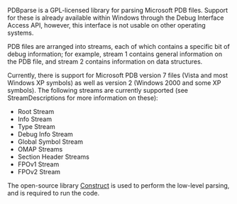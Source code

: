 PDBparse is a GPL-licensed library for parsing Microsoft PDB files. Support for these is already available within Windows through the Debug Interface Access API, however, this interface is not usable on other operating systems.

PDB files are arranged into streams, each of which contains a specific bit of debug information; for example, stream 1 contains general information on the PDB file, and stream 2 contains information on data structures.

Currently, there is support for Microsoft PDB version 7 files (Vista and most Windows XP symbols) as well as version 2 (Windows 2000 and some XP symbols). The following streams are currently supported (see StreamDescriptions for more information on these):

  * Root Stream
  * Info Stream
  * Type Stream
  * Debug Info Stream
  * Global Symbol Stream
  * OMAP Streams
  * Section Header Streams
  * FPOv1 Stream
  * FPOv2 Stream

The open-source library [Construct](http://construct.wikispaces.com/) is used to perform the low-level parsing, and is required to run the code.